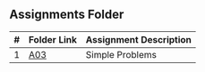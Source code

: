 ##  Assignments Folder

|   #   | Folder Link     | Assignment Description   |
| :---: | --------------- | ------------------------ |
|   1   | [A03](./A03)    |  Simple Problems         |
